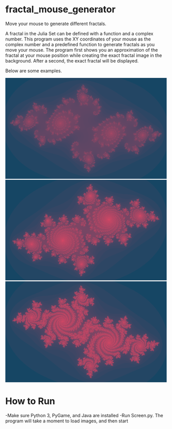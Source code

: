 # fractal_mouse_generator
Move your mouse to generate different fractals.

A fractal in the Julia Set can be defined with a function and a complex number. This program uses the XY coordinates of your mouse as the complex number and a predefined function to generate fractals as you move your mouse.
The program first shows you an approximation of the fractal at your mouse position while creating the exact fractal image in the background. After a second, the exact fractal will be displayed.

Below are some examples.

![Example1](https://github.com/mattBoros/fractal_mouse_generator/blob/master/Examples/100_300.png?raw=true)
![Example2](https://github.com/mattBoros/fractal_mouse_generator/blob/master/Examples/150_150.png?raw=true)
![Example3](https://github.com/mattBoros/fractal_mouse_generator/blob/master/Examples/150_350.png?raw=true)


# How to Run
-Make sure Python 3, PyGame, and Java are installed
-Run Screen.py. The program will take a moment to load images, and then start
